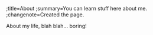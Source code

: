 ;title=About
;summary=You can learn stuff here about me.
;changenote=Created the page.

About my life, blah blah... boring! 
